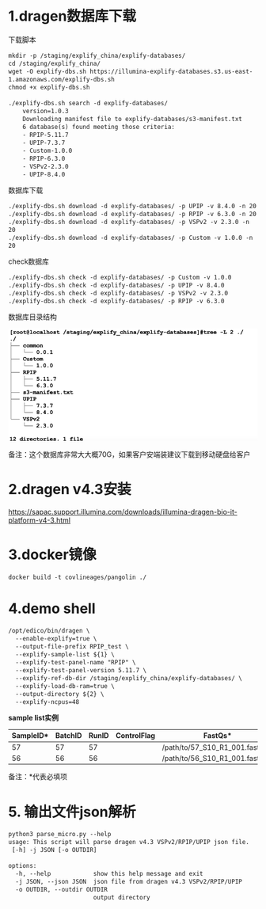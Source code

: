 # 1.dragen数据库下载

下载脚本
```{.cs}
mkdir -p /staging/explify_china/explify-databases/
cd /staging/explify_china/
wget -O explify-dbs.sh https://illumina-explify-databases.s3.us-east-1.amazonaws.com/explify-dbs.sh
chmod +x explify-dbs.sh

./explify-dbs.sh search -d explify-databases/
    version=1.0.3
    Downloading manifest file to explify-databases/s3-manifest.txt
    6 database(s) found meeting those criteria:
    - RPIP-5.11.7
    - UPIP-7.3.7
    - Custom-1.0.0
    - RPIP-6.3.0
    - VSPv2-2.3.0
    - UPIP-8.4.0
```
数据库下载
```{.cs}
./explify-dbs.sh download -d explify-databases/ -p UPIP -v 8.4.0 -n 20
./explify-dbs.sh download -d explify-databases/ -p RPIP -v 6.3.0 -n 20
./explify-dbs.sh download -d explify-databases/ -p VSPv2 -v 2.3.0 -n 20
./explify-dbs.sh download -d explify-databases/ -p Custom -v 1.0.0 -n 20
```
check数据库
```{.cs}
./explify-dbs.sh check -d explify-databases/ -p Custom -v 1.0.0
./explify-dbs.sh check -d explify-databases/ -p UPIP -v 8.4.0
./explify-dbs.sh check -d explify-databases/ -p VSPv2 -v 2.3.0
./explify-dbs.sh check -d explify-databases/ -p RPIP -v 6.3.0
```
数据库目录结构

![数据库目录结构](./database_directory_tree1.png)


备注：这个数据库非常大大概70G，如果客户安端装建议下载到移动硬盘给客户

# 2.dragen v4.3安装

<https://sapac.support.illumina.com/downloads/illumina-dragen-bio-it-platform-v4-3.html>

# 3.docker镜像
```
docker build -t covlineages/pangolin ./
```

# 4.demo shell

```{.cs}
/opt/edico/bin/dragen \
  --enable-explify=true \
  --output-file-prefix RPIP_test \
  --explify-sample-list ${1} \
  --explify-test-panel-name "RPIP" \
  --explify-test-panel-version 5.11.7 \
  --explify-ref-db-dir /staging/explify_china/explify-databases/ \
  --explify-load-db-ram=true \
  --output-directory ${2} \
  --explify-ncpus=48
```

**sample list实例**

| SampleID* | 	BatchID | RunID | ControlFlag | FastQs*                           |                                   |
|-----------|----------|-------|-------------|------------------------------------|------------------------------------|
| 57        | 57       | 57    |             | /path/to/57\_S10\_R1\_001.fastq.gz | /path/to/57\_S10\_R2\_001.fastq.gz |
| 56        | 56       | 56    |             | /path/to/56\_S10\_R1\_001.fastq.gz | |

备注：\*代表必填项

# 5. 输出文件json解析
```{.cs}
python3 parse_micro.py --help
usage: This script will parse dragen v4.3 VSPv2/RPIP/UPIP json file.
 [-h] -j JSON [-o OUTDIR]

options:
  -h, --help            show this help message and exit
  -j JSON, --json JSON  json file from dragen v4.3 VSPv2/RPIP/UPIP
  -o OUTDIR, --outdir OUTDIR
                        output directory
```